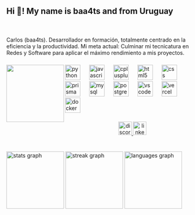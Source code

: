 <h2 align="left">Hi 👋! My name is baa4ts and from Uruguay</h2>

###

<br clear="both">

<p align="left">Carlos (baa4ts). Desarrollador en formación, totalmente centrado en la eficiencia y la productividad. Mi meta actual: Culminar mi tecnicatura en Redes y Software para aplicar el máximo rendimiento a mis proyectos.</p>

###

<img align="left" height="150" src="https://i.pinimg.com/736x/3d/1f/2d/3d1f2d8aced96a4f0415b90511e5fb00.jpg"  />

###

<div align="left">
  <img src="https://skillicons.dev/icons?i=py" height="40" alt="python logo"  />
  <img width="15" />
  <img src="https://skillicons.dev/icons?i=js" height="40" alt="javascript logo"  />
  <img width="15" />
  <img src="https://skillicons.dev/icons?i=cpp" height="40" alt="cplusplus logo"  />
  <img width="15" />
  <img src="https://skillicons.dev/icons?i=html" height="40" alt="html5 logo"  />
  <img width="15" />
  <img src="https://skillicons.dev/icons?i=css" height="40" alt="css logo"  />
  <img width="15" />
  <img src="https://skillicons.dev/icons?i=prisma" height="40" alt="prisma logo"  />
  <img width="15" />
  <img src="https://skillicons.dev/icons?i=mysql" height="40" alt="mysql logo"  />
  <img width="15" />
  <img src="https://skillicons.dev/icons?i=postgres" height="40" alt="postgresql logo"  />
  <img width="15" />
  <img src="https://skillicons.dev/icons?i=vscode" height="40" alt="vscode logo"  />
  <img width="15" />
  <img src="https://skillicons.dev/icons?i=vercel" height="40" alt="vercel logo"  />
  <img width="15" />
  <img src="https://skillicons.dev/icons?i=docker" height="40" alt="docker logo"  />
</div>

###

<div align="center">
  <a href="baa4ts" target="_blank">
    <img src="https://img.shields.io/static/v1?message=Discord&logo=discord&label=&color=7289DA&logoColor=white&labelColor=&style=for-the-badge" height="35" alt="discord logo"  />
  </a>
  <a href="https://www.linkedin.com/in/carlos-morales-baa4ts/" target="_blank">
    <img src="https://img.shields.io/static/v1?message=LinkedIn&logo=linkedin&label=&color=0077B5&logoColor=white&labelColor=&style=for-the-badge" height="35" alt="linkedin logo"  />
  </a>
</div>

###

<br clear="both">

<div align="left">
  <img src="https://github-readme-stats.vercel.app/api?username=baa4ts&hide_title=false&hide_rank=false&show_icons=true&include_all_commits=false&count_private=true&disable_animations=false&theme=dracula&locale=es&hide_border=true" height="150" alt="stats graph"  />
  <img src="https://streak-stats.demolab.com?user=baa4ts&locale=es&mode=weekly&theme=dracula&hide_border=true&border_radius=5" height="150" alt="streak graph"  />
  <img src="https://github-readme-stats.vercel.app/api/top-langs?username=baa4ts&locale=es&hide_title=false&layout=compact&card_width=320&langs_count=5&theme=tokyonight&hide_border=false" height="150" alt="languages graph"  />
</div>

###

<br clear="both">

###